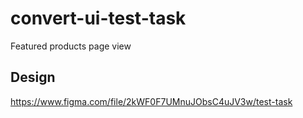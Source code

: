 # convert-ui-test-task
Featured products page view

## Design
https://www.figma.com/file/2kWF0F7UMnuJObsC4uJV3w/test-task

